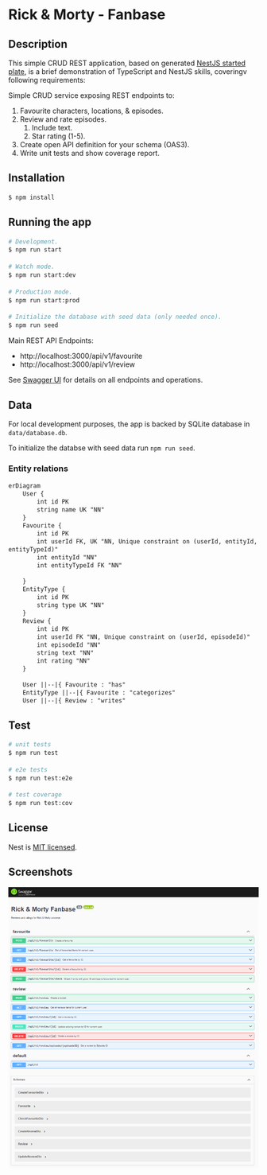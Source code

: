 # Rick & Morty - Fanbase

## Description

This simple CRUD REST application, based on generated [NestJS started plate](https://docs.nestjs.com/first-steps#setup), is a brief demonstration of TypeScript
and NestJS skills, coveringv following requirements:

Simple CRUD service exposing REST endpoints to:

1. Favourite characters, locations, & episodes.
2. Review and rate episodes.
   1. Include text.
   2. Star rating (1-5).
3. Create open API definition for your schema (OAS3).
4. Write unit tests and show coverage report.

## Installation

```bash
$ npm install
```

## Running the app

```bash
# Development.
$ npm run start

# Watch mode.
$ npm run start:dev

# Production mode.
$ npm run start:prod

# Initialize the database with seed data (only needed once).
$ npm run seed
```

Main REST API Endpoints:

- http://localhost:3000/api/v1/favourite
- http://localhost:3000/api/v1/review

See [Swagger UI](http://localhost:3000/api) for details on all endpoints and operations.

## Data

For local development purposes, the app is backed by SQLite database in `data/database.db`.

To initialize the databse with seed data run `npm run seed`.

### Entity relations

```mermaid
erDiagram
    User {
        int id PK
        string name UK "NN"
    }
    Favourite {
        int id PK
        int userId FK, UK "NN, Unique constraint on (userId, entityId, entityTypeId)"
        int entityId "NN"
        int entityTypeId FK "NN"

    }
    EntityType {
        int id PK
        string type UK "NN"
    }
    Review {
        int id PK
        int userId FK "NN, Unique constraint on (userId, episodeId)"
        int episodeId "NN"
        string text "NN"
        int rating "NN"
    }

    User ||--|{ Favourite : "has"
    EntityType ||--|{ Favourite : "categorizes"
    User ||--|{ Review : "writes"
```

## Test

```bash
# unit tests
$ npm run test

# e2e tests
$ npm run test:e2e

# test coverage
$ npm run test:cov
```

## License

Nest is [MIT licensed](LICENSE).

## Screenshots

![Swagger UI](documentation/image.png)
